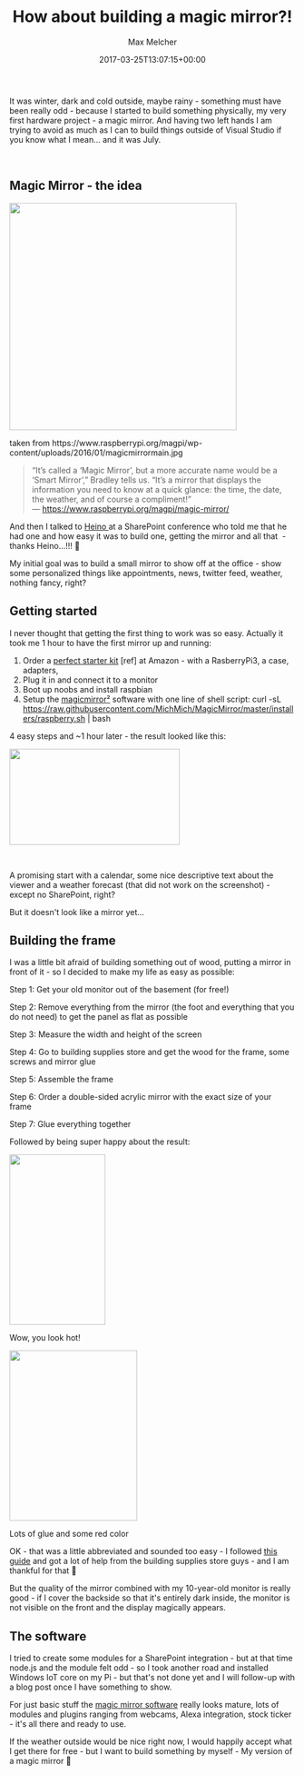 ﻿---
title: How about building a magic mirror?!
author: Max Melcher
aliases:
   - "/post/2017-03-25-how-about-building-a-magic-mirror/"
2017: "03"
type: post
date: 2017-03-25T13:07:15+00:00
url: /2017/03/how-about-building-a-magic-mirror/
categories:
  - IoT

---
It was winter, dark and cold outside, maybe rainy - something must have been really odd - because I started to build something physically, my very first hardware project - a magic mirror. And having two left hands I am trying to avoid as much as I can to build things outside of Visual Studio if you know what I mean&#8230; and it was July.

&nbsp;

## Magic Mirror - the idea

<div id="attachment_2588" style="width: 410px" class="wp-caption aligncenter">
  <a href="https://melcher.it/wp-content/uploads/magicmirrormain.jpg"><img data-attachment-id="2588" data-permalink="https://melcher.it/2017/03/how-about-building-a-magic-mirror/magicmirrormain/" data-orig-file="https://melcher.it/wp-content/uploads/magicmirrormain.jpg" data-orig-size="2448,2448" data-comments-opened="1" data-image-meta="{&quot;aperture&quot;:&quot;0&quot;,&quot;credit&quot;:&quot;&quot;,&quot;camera&quot;:&quot;&quot;,&quot;caption&quot;:&quot;&quot;,&quot;created_timestamp&quot;:&quot;0&quot;,&quot;copyright&quot;:&quot;&quot;,&quot;focal_length&quot;:&quot;0&quot;,&quot;iso&quot;:&quot;0&quot;,&quot;shutter_speed&quot;:&quot;0&quot;,&quot;title&quot;:&quot;&quot;,&quot;orientation&quot;:&quot;0&quot;}" data-image-title="magicmirrormain" data-image-description="" data-medium-file="https://melcher.it/wp-content/uploads/magicmirrormain-300x300.jpg" data-large-file="https://melcher.it/wp-content/uploads/magicmirrormain-1024x1024.jpg" class="wp-image-2588 " src="https://melcher.it/wp-content/uploads/magicmirrormain-1024x1024.jpg" alt="" width="400" height="400" srcset="https://melcher.it/wp-content/uploads/magicmirrormain-1024x1024.jpg 1024w, https://melcher.it/wp-content/uploads/magicmirrormain-80x80.jpg 80w, https://melcher.it/wp-content/uploads/magicmirrormain-300x300.jpg 300w, https://melcher.it/wp-content/uploads/magicmirrormain-768x768.jpg 768w, https://melcher.it/wp-content/uploads/magicmirrormain-36x36.jpg 36w, https://melcher.it/wp-content/uploads/magicmirrormain-930x930.jpg 930w, https://melcher.it/wp-content/uploads/magicmirrormain-765x765.jpg 765w" sizes="(max-width: 400px) 100vw, 400px" /></a>
  
  <p class="wp-caption-text">
    taken from https://www.raspberrypi.org/magpi/wp-content/uploads/2016/01/magicmirrormain.jpg
  </p>
</div>

> “It’s called a ‘Magic Mirror’, but a more accurate name would be a ‘Smart Mirror’,” Bradley tells us. “It’s a mirror that displays the information you need to know at a quick glance: the time, the date, the weather, and of course a compliment!” &#8212; https://www.raspberrypi.org/magpi/magic-mirror/

And then I talked to [Heino ][1]at a SharePoint conference who told me that he had one and how easy it was to build one, getting the mirror and all that  - thanks Heino&#8230;!!! 🙂

My initial goal was to build a small mirror to show off at the office - show some personalized things like appointments, news, twitter feed, weather, nothing fancy, right?

## Getting started

I never thought that getting the first thing to work was so easy. Actually it took me 1 hour to have the first mirror up and running:

  1. Order a [perfect starter kit][2] [ref] at Amazon - with a RasberryPi3, a case, adapters,
  2. Plug it in and connect it to a monitor
  3. Boot up noobs and install raspbian
  4. Setup the [magicmirror²][3] software with one line of shell script: 
        curl -sL https://raw.githubusercontent.com/MichMich/MagicMirror/master/installers/raspberry.sh | bash

4 easy steps and ~1 hour later - the result looked like this:

[<img data-attachment-id="2580" data-permalink="https://melcher.it/2017/03/how-about-building-a-magic-mirror/magicmirror-software/" data-orig-file="https://melcher.it/wp-content/uploads/magicmirror-software.jpg" data-orig-size="2048,1153" data-comments-opened="1" data-image-meta="{&quot;aperture&quot;:&quot;0&quot;,&quot;credit&quot;:&quot;&quot;,&quot;camera&quot;:&quot;&quot;,&quot;caption&quot;:&quot;&quot;,&quot;created_timestamp&quot;:&quot;0&quot;,&quot;copyright&quot;:&quot;&quot;,&quot;focal_length&quot;:&quot;0&quot;,&quot;iso&quot;:&quot;0&quot;,&quot;shutter_speed&quot;:&quot;0&quot;,&quot;title&quot;:&quot;&quot;,&quot;orientation&quot;:&quot;0&quot;}" data-image-title="magicmirror-software" data-image-description="" data-medium-file="https://melcher.it/wp-content/uploads/magicmirror-software-300x169.jpg" data-large-file="https://melcher.it/wp-content/uploads/magicmirror-software-1024x577.jpg" class="aligncenter size-medium wp-image-2580" src="https://melcher.it/wp-content/uploads/magicmirror-software-300x169.jpg" alt="" width="300" height="169" srcset="https://melcher.it/wp-content/uploads/magicmirror-software-300x169.jpg 300w, https://melcher.it/wp-content/uploads/magicmirror-software-768x432.jpg 768w, https://melcher.it/wp-content/uploads/magicmirror-software-1024x577.jpg 1024w, https://melcher.it/wp-content/uploads/magicmirror-software-930x524.jpg 930w, https://melcher.it/wp-content/uploads/magicmirror-software-765x431.jpg 765w" sizes="(max-width: 300px) 100vw, 300px" />][4]

&nbsp;

A promising start with a calendar, some nice descriptive text about the viewer and a weather forecast (that did not work on the screenshot) - except no SharePoint, right?

But it doesn't look like a mirror yet&#8230;

## Building the frame

I was a little bit afraid of building something out of wood, putting a mirror in front of it - so I decided to make my life as easy as possible:

Step 1: Get your old monitor out of the basement (for free!)
  
Step 2: Remove everything from the mirror (the foot and everything that you do not need) to get the panel as flat as possible
  
Step 3: Measure the width and height of the screen
  
Step 4: Go to building supplies store and get the wood for the frame, some screws and mirror glue
  
Step 5: Assemble the frame
  
Step 6: Order a double-sided acrylic mirror with the exact size of your frame
  
Step 7: Glue everything together

Followed by being super happy about the result:

<div id="attachment_2581" style="width: 179px" class="wp-caption aligncenter">
  <a href="https://melcher.it/wp-content/uploads/magicmirror-hardware.jpg"><img data-attachment-id="2581" data-permalink="https://melcher.it/2017/03/how-about-building-a-magic-mirror/magicmirror-hardware/" data-orig-file="https://melcher.it/wp-content/uploads/magicmirror-hardware.jpg" data-orig-size="1153,2048" data-comments-opened="1" data-image-meta="{&quot;aperture&quot;:&quot;0&quot;,&quot;credit&quot;:&quot;&quot;,&quot;camera&quot;:&quot;&quot;,&quot;caption&quot;:&quot;&quot;,&quot;created_timestamp&quot;:&quot;0&quot;,&quot;copyright&quot;:&quot;&quot;,&quot;focal_length&quot;:&quot;0&quot;,&quot;iso&quot;:&quot;0&quot;,&quot;shutter_speed&quot;:&quot;0&quot;,&quot;title&quot;:&quot;&quot;,&quot;orientation&quot;:&quot;0&quot;}" data-image-title="magicmirror-hardware" data-image-description="" data-medium-file="https://melcher.it/wp-content/uploads/magicmirror-hardware-169x300.jpg" data-large-file="https://melcher.it/wp-content/uploads/magicmirror-hardware-577x1024.jpg" class="wp-image-2581 size-medium" src="https://melcher.it/wp-content/uploads/magicmirror-hardware-169x300.jpg" alt="" width="169" height="300" srcset="https://melcher.it/wp-content/uploads/magicmirror-hardware-169x300.jpg 169w, https://melcher.it/wp-content/uploads/magicmirror-hardware-768x1364.jpg 768w, https://melcher.it/wp-content/uploads/magicmirror-hardware-577x1024.jpg 577w, https://melcher.it/wp-content/uploads/magicmirror-hardware-524x930.jpg 524w, https://melcher.it/wp-content/uploads/magicmirror-hardware-765x1359.jpg 765w, https://melcher.it/wp-content/uploads/magicmirror-hardware.jpg 1153w" sizes="(max-width: 169px) 100vw, 169px" /></a>
  
  <p class="wp-caption-text">
    Wow, you look hot!
  </p>
</div>

<div id="attachment_2586" style="width: 235px" class="wp-caption aligncenter">
  <a href="https://melcher.it/wp-content/uploads/20170326_151426474_iOS.jpg"><img data-attachment-id="2586" data-permalink="https://melcher.it/2017/03/how-about-building-a-magic-mirror/20170326_151426474_ios/" data-orig-file="https://melcher.it/wp-content/uploads/20170326_151426474_iOS-e1490541394758.jpg" data-orig-size="3024,4032" data-comments-opened="1" data-image-meta="{&quot;aperture&quot;:&quot;2.2&quot;,&quot;credit&quot;:&quot;&quot;,&quot;camera&quot;:&quot;iPhone SE&quot;,&quot;caption&quot;:&quot;&quot;,&quot;created_timestamp&quot;:&quot;1490548466&quot;,&quot;copyright&quot;:&quot;&quot;,&quot;focal_length&quot;:&quot;4.15&quot;,&quot;iso&quot;:&quot;200&quot;,&quot;shutter_speed&quot;:&quot;0.04&quot;,&quot;title&quot;:&quot;&quot;,&quot;orientation&quot;:&quot;6&quot;}" data-image-title="Magic Mirror back" data-image-description="" data-medium-file="https://melcher.it/wp-content/uploads/20170326_151426474_iOS-e1490541394758-225x300.jpg" data-large-file="https://melcher.it/wp-content/uploads/20170326_151426474_iOS-e1490541394758-768x1024.jpg" class="wp-image-2586 size-medium" src="https://melcher.it/wp-content/uploads/20170326_151426474_iOS-e1490541394758-225x300.jpg" alt="" width="225" height="300" srcset="https://melcher.it/wp-content/uploads/20170326_151426474_iOS-e1490541394758-225x300.jpg 225w, https://melcher.it/wp-content/uploads/20170326_151426474_iOS-e1490541394758-768x1024.jpg 768w, https://melcher.it/wp-content/uploads/20170326_151426474_iOS-e1490541394758-698x930.jpg 698w, https://melcher.it/wp-content/uploads/20170326_151426474_iOS-e1490541394758-765x1020.jpg 765w" sizes="(max-width: 225px) 100vw, 225px" /></a>
  
  <p class="wp-caption-text">
    Lots of glue and some red color
  </p>
</div>

OK - that was a little abbreviated and sounded too easy - I followed [this guide][5] and got a lot of help from the building supplies store guys - and I am thankful for that 🙂

But the quality of the mirror combined with my 10-year-old monitor is really good - if I cover the backside so that it's entirely dark inside, the monitor is not visible on the front and the display magically appears.

## The software

I tried to create some modules for a SharePoint integration - but at that time node.js and the module felt odd - so I took another road and installed Windows IoT core on my Pi - but that's not done yet and I will follow-up with a blog post once I have something to show.

For just basic stuff the [magic mirror software][3] really looks mature, lots of modules and plugins ranging from webcams, Alexa integration, stock ticker - it's all there and ready to use.

If the weather outside would be nice right now, I would happily accept what I get there for free - but I want to build something by myself - My version of a magic mirror 🙂

 [1]: https://twitter.com/tripleiks
 [2]: http://amzn.to/2n41ObP
 [3]: https://magicmirror.builders/
 [4]: https://melcher.it/wp-content/uploads/magicmirror-software.jpg
 [5]: https://melcher.it/s/9e

